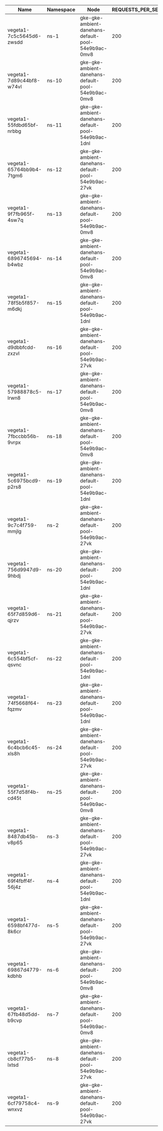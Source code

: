 | Name | Namespace | Node | REQUESTS_PER_SECOND | DURATION | CONNECTIONS | MAX_CONNECTIONS |
|------|-----------|------|---------------------|----------|-------------|-----------------|
| vegeta1-7c5c5645d6-zwsdd | ns-1 | gke-gke-ambient-danehans-default-pool-54e9b9ac-0mv8 | 200 | 10m | 100 | 100 |
| vegeta1-7d89c44bf8-w74vl | ns-10 | gke-gke-ambient-danehans-default-pool-54e9b9ac-0mv8 | 200 | 10m | 100 | 100 |
| vegeta1-55fdbd65bf-nrbbg | ns-11 | gke-gke-ambient-danehans-default-pool-54e9b9ac-1dnl | 200 | 10m | 100 | 100 |
| vegeta1-65764bb9b4-7tgm6 | ns-12 | gke-gke-ambient-danehans-default-pool-54e9b9ac-27vk | 200 | 10m | 100 | 100 |
| vegeta1-9f7fb965f-4sw7q | ns-13 | gke-gke-ambient-danehans-default-pool-54e9b9ac-0mv8 | 200 | 10m | 100 | 100 |
| vegeta1-6896745694-b4wbz | ns-14 | gke-gke-ambient-danehans-default-pool-54e9b9ac-0mv8 | 200 | 10m | 100 | 100 |
| vegeta1-78f5b5f857-m6dkj | ns-15 | gke-gke-ambient-danehans-default-pool-54e9b9ac-1dnl | 200 | 10m | 100 | 100 |
| vegeta1-d9dbbfcdd-zxzvl | ns-16 | gke-gke-ambient-danehans-default-pool-54e9b9ac-27vk | 200 | 10m | 100 | 100 |
| vegeta1-57988878c5-lrwn8 | ns-17 | gke-gke-ambient-danehans-default-pool-54e9b9ac-0mv8 | 200 | 10m | 100 | 100 |
| vegeta1-7fbccbb56b-9vrpx | ns-18 | gke-gke-ambient-danehans-default-pool-54e9b9ac-0mv8 | 200 | 10m | 100 | 100 |
| vegeta1-5c6975bcd9-p2rs8 | ns-19 | gke-gke-ambient-danehans-default-pool-54e9b9ac-1dnl | 200 | 10m | 100 | 100 |
| vegeta1-9c7c4f759-mmjlg | ns-2 | gke-gke-ambient-danehans-default-pool-54e9b9ac-27vk | 200 | 10m | 100 | 100 |
| vegeta1-756d9947d9-9hbdj | ns-20 | gke-gke-ambient-danehans-default-pool-54e9b9ac-1dnl | 200 | 10m | 100 | 100 |
| vegeta1-65f7d859d6-qjrzv | ns-21 | gke-gke-ambient-danehans-default-pool-54e9b9ac-27vk | 200 | 10m | 100 | 100 |
| vegeta1-6c554bf5cf-qsvnc | ns-22 | gke-gke-ambient-danehans-default-pool-54e9b9ac-1dnl | 200 | 10m | 100 | 100 |
| vegeta1-74f5668f64-fqzmv | ns-23 | gke-gke-ambient-danehans-default-pool-54e9b9ac-1dnl | 200 | 10m | 100 | 100 |
| vegeta1-6c4bcb6c45-xls8h | ns-24 | gke-gke-ambient-danehans-default-pool-54e9b9ac-27vk | 200 | 10m | 100 | 100 |
| vegeta1-55f7d58f4b-cd45t | ns-25 | gke-gke-ambient-danehans-default-pool-54e9b9ac-0mv8 | 200 | 10m | 100 | 100 |
| vegeta1-8487db45b-v8p65 | ns-3 | gke-gke-ambient-danehans-default-pool-54e9b9ac-27vk | 200 | 10m | 100 | 100 |
| vegeta1-69f4fbff4f-56j4z | ns-4 | gke-gke-ambient-danehans-default-pool-54e9b9ac-1dnl | 200 | 10m | 100 | 100 |
| vegeta1-6598bf477d-8k6cr | ns-5 | gke-gke-ambient-danehans-default-pool-54e9b9ac-27vk | 200 | 10m | 100 | 100 |
| vegeta1-69867d4779-kdbhb | ns-6 | gke-gke-ambient-danehans-default-pool-54e9b9ac-0mv8 | 200 | 10m | 100 | 100 |
| vegeta1-67fb48d5dd-b9cvp | ns-7 | gke-gke-ambient-danehans-default-pool-54e9b9ac-0mv8 | 200 | 10m | 100 | 100 |
| vegeta1-cb8cf77b5-lxtsd | ns-8 | gke-gke-ambient-danehans-default-pool-54e9b9ac-27vk | 200 | 10m | 100 | 100 |
| vegeta1-6cf79758c4-wnxvz | ns-9 | gke-gke-ambient-danehans-default-pool-54e9b9ac-27vk | 200 | 10m | 100 | 100 |
